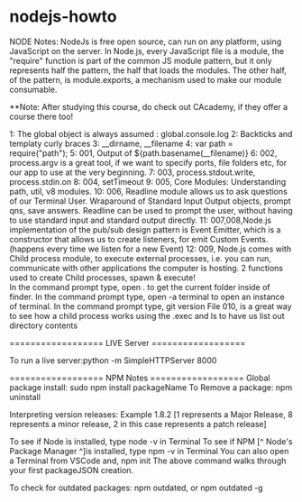 # nodejs-howto
NODE Notes:  NodeJs is free open source, can run on any platform, using JavaScript on the server. In Node.js, every JavaScript file is a module, the "require" function is part of the common JS module pattern, but it only represents half the pattern, the half that loads the modules.  The other half, of the pattern, is module.exports, a mechanism used to make our module consumable.  

**Note: After studying this course, do check out CAcademy, if they offer a course there too!

1: The global object is always assumed : global.console.log
2: Backticks and templaty curly braces
3: __dirname, __filename
4: var path = require("path");
5: 001, Output of ${path.basename(__filename)}
6: 002, process.argv is a great tool, if we want to specify ports, file folders etc, for our app to use at the very beginning.
7: 003, process.stdout.write, process.stdin.on
8: 004, setTimeout
9:  005, Core Modules: Understanding path, util, v8 modules.
10: 006, Readline module allows us to ask questions of our Terminal User. Wraparound of Standard Input Output objects, prompt qns, save answers.
Readline can be used to prompt the user, without having to use standard input and standard output directly.
11: 007,008,Node.js implementation of the pub/sub design pattern is Event Emitter, which is a constructor that allows us to create listeners, for emit Custom Events.  (happens every time we listen for a new Event)
12: 009, Node.js comes with Child process module, to execute external processes, i.e. you can run, communicate with other applications the computer is hosting.  2 functions used to create Child processes, spawn & execute!  
In the command prompt type,   open .    to get the current folder inside of finder.
In the command prompt type,   open -a terminal to open an instance of terminal.
In the command prompt type,   git version
File 010, is a great way to see how a child process works using the .exec and ls to have us list out directory contents


==================   LIVE Server ==================

To run a live server:python -m SimpleHTTPServer 8000

==================   NPM Notes ==================
Global package install:  sudo npm install packageName
To Remove a package: npm uninstall

Interpreting version releases: Example 1.8.2 [1 represents a Major Release, 8 represents a minor release, 2 in this case represents a patch release]

To see if Node is installed, type node -v in Terminal
To see if NPM [^ Node's Package Manager ^]is installed, type npm -v in Terminal
You can also open a Terminal from VSCode and, 
     npm init 
The above command walks through your first packageJSON creation.  

To check for outdated packages: npm outdated, or npm outdated -g